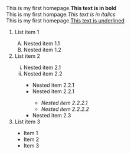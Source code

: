 <html>
<head>
<title>My first webpage</title>
</head>
<body>
This is my first homepage.<b>This text is in bold</b><br>
This is my first hompage.<i>This text is in italics</i><br>
This is my first homepage.<u>This text is underlined</u><br>
</body>
</html>


<html>
<head>
<title>lists</title>
</head>
<body>
<ol>
<li>List item 1</li>
<ol type ="A">
<li>Nested item 1.1</li>
<li>Nested item 1.2</li>
</ol>
<li>List item 2</li>
<ol type ="i">
<li>Nested item 2.1</li>
<li>Nested item 2.2</li>
<ul type ="square">
<li>Nested item 2.2.1</li>
<li>Nested item 2.2.1</li>
<ul type ="circle">
<li><i>Nested item 2.2.2.1</i></li>
<li><i>Nested item 2.2.2.2</i></li>
</ul>
<li>Nested item 2.3</li>
</ul>
</ol>
<li>List item 3</li>
<ul type ="disc">
<li>Item 1</li>
<li>Item 2</li>
<li>Item 3</li>
</ul>
</ol>
</body>
</html>
